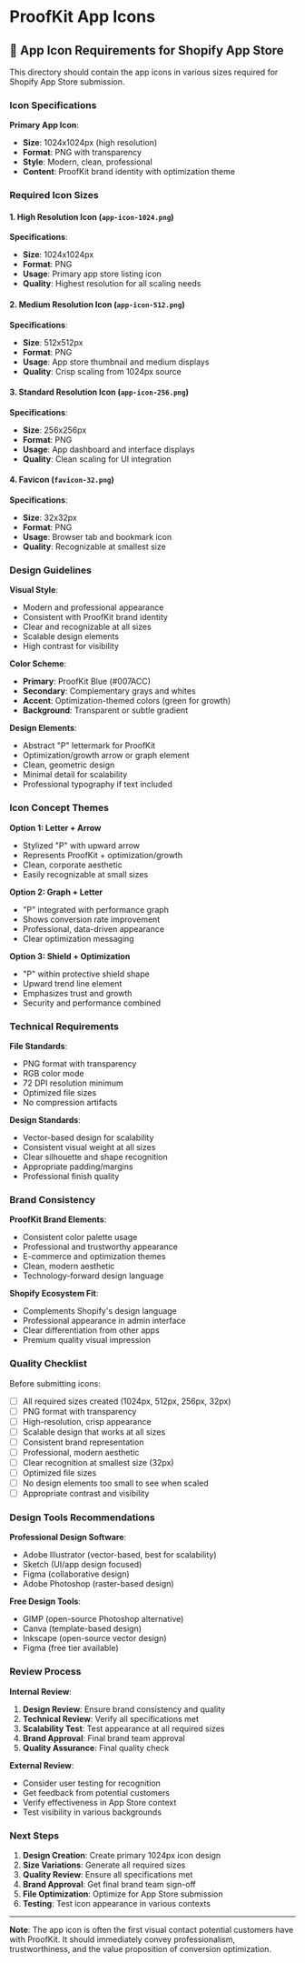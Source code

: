 # ProofKit App Icons

## 🎨 App Icon Requirements for Shopify App Store

This directory should contain the app icons in various sizes required for Shopify App Store submission.

### Icon Specifications

**Primary App Icon**:
- **Size**: 1024x1024px (high resolution)
- **Format**: PNG with transparency
- **Style**: Modern, clean, professional
- **Content**: ProofKit brand identity with optimization theme

### Required Icon Sizes

#### 1. High Resolution Icon (`app-icon-1024.png`)
**Specifications**:
- **Size**: 1024x1024px
- **Format**: PNG
- **Usage**: Primary app store listing icon
- **Quality**: Highest resolution for all scaling needs

#### 2. Medium Resolution Icon (`app-icon-512.png`)
**Specifications**:
- **Size**: 512x512px
- **Format**: PNG
- **Usage**: App store thumbnail and medium displays
- **Quality**: Crisp scaling from 1024px source

#### 3. Standard Resolution Icon (`app-icon-256.png`)
**Specifications**:
- **Size**: 256x256px
- **Format**: PNG
- **Usage**: App dashboard and interface displays
- **Quality**: Clean scaling for UI integration

#### 4. Favicon (`favicon-32.png`)
**Specifications**:
- **Size**: 32x32px
- **Format**: PNG
- **Usage**: Browser tab and bookmark icon
- **Quality**: Recognizable at smallest size

### Design Guidelines

**Visual Style**:
- Modern and professional appearance
- Consistent with ProofKit brand identity
- Clear and recognizable at all sizes
- Scalable design elements
- High contrast for visibility

**Color Scheme**:
- **Primary**: ProofKit Blue (#007ACC)
- **Secondary**: Complementary grays and whites
- **Accent**: Optimization-themed colors (green for growth)
- **Background**: Transparent or subtle gradient

**Design Elements**:
- Abstract "P" lettermark for ProofKit
- Optimization/growth arrow or graph element
- Clean, geometric design
- Minimal detail for scalability
- Professional typography if text included

### Icon Concept Themes

**Option 1: Letter + Arrow**
- Stylized "P" with upward arrow
- Represents ProofKit + optimization/growth
- Clean, corporate aesthetic
- Easily recognizable at small sizes

**Option 2: Graph + Letter**
- "P" integrated with performance graph
- Shows conversion rate improvement
- Professional, data-driven appearance
- Clear optimization messaging

**Option 3: Shield + Optimization**
- "P" within protective shield shape
- Upward trend line element
- Emphasizes trust and growth
- Security and performance combined

### Technical Requirements

**File Standards**:
- PNG format with transparency
- RGB color mode
- 72 DPI resolution minimum
- Optimized file sizes
- No compression artifacts

**Design Standards**:
- Vector-based design for scalability
- Consistent visual weight at all sizes
- Clear silhouette and shape recognition
- Appropriate padding/margins
- Professional finish quality

### Brand Consistency

**ProofKit Brand Elements**:
- Consistent color palette usage
- Professional and trustworthy appearance
- E-commerce and optimization themes
- Clean, modern aesthetic
- Technology-forward design language

**Shopify Ecosystem Fit**:
- Complements Shopify's design language
- Professional appearance in admin interface
- Clear differentiation from other apps
- Premium quality visual impression

### Quality Checklist

Before submitting icons:
- [ ] All required sizes created (1024px, 512px, 256px, 32px)
- [ ] PNG format with transparency
- [ ] High-resolution, crisp appearance
- [ ] Scalable design that works at all sizes
- [ ] Consistent brand representation
- [ ] Professional, modern aesthetic
- [ ] Clear recognition at smallest size (32px)
- [ ] Optimized file sizes
- [ ] No design elements too small to see when scaled
- [ ] Appropriate contrast and visibility

### Design Tools Recommendations

**Professional Design Software**:
- Adobe Illustrator (vector-based, best for scalability)
- Sketch (UI/app design focused)
- Figma (collaborative design)
- Adobe Photoshop (raster-based design)

**Free Design Tools**:
- GIMP (open-source Photoshop alternative)
- Canva (template-based design)
- Inkscape (open-source vector design)
- Figma (free tier available)

### Review Process

**Internal Review**:
1. **Design Review**: Ensure brand consistency and quality
2. **Technical Review**: Verify all specifications met
3. **Scalability Test**: Test appearance at all required sizes
4. **Brand Approval**: Final brand team approval
5. **Quality Assurance**: Final quality check

**External Review**:
- Consider user testing for recognition
- Get feedback from potential customers
- Verify effectiveness in App Store context
- Test visibility in various backgrounds

### Next Steps

1. **Design Creation**: Create primary 1024px icon design
2. **Size Variations**: Generate all required sizes
3. **Quality Review**: Ensure all specifications met
4. **Brand Approval**: Get final brand team sign-off
5. **File Optimization**: Optimize for App Store submission
6. **Testing**: Test icon appearance in various contexts

---

**Note**: The app icon is often the first visual contact potential customers have with ProofKit. It should immediately convey professionalism, trustworthiness, and the value proposition of conversion optimization.